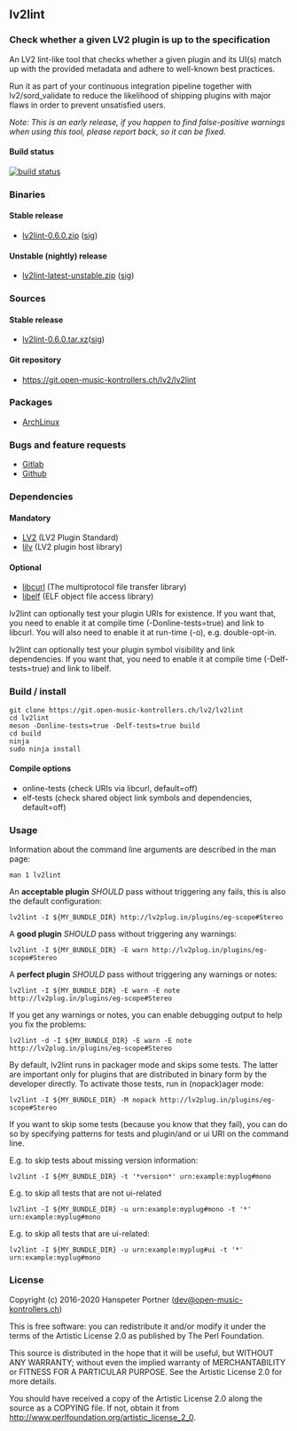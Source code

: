## lv2lint

### Check whether a given LV2 plugin is up to the specification

An LV2 lint-like tool that checks whether a given plugin and its UI(s) match up
with the provided metadata and adhere to well-known best practices.

Run it as part of your continuous integration pipeline together with
lv2/sord\_validate to reduce the likelihood of shipping plugins with major flaws
in order to prevent unsatisfied users.

*Note: This is an early release, if you happen to find false-positive warnings
when using this tool, please report back, so it can be fixed.*

#### Build status

[![build status](https://gitlab.com/OpenMusicKontrollers/lv2lint/badges/master/build.svg)](https://gitlab.com/OpenMusicKontrollers/lv2lint/commits/master)

### Binaries

#### Stable release

* [lv2lint-0.6.0.zip](https://dl.open-music-kontrollers.ch/lv2lint/stable/lv2lint-0.6.0.zip) ([sig](https://dl.open-music-kontrollers.ch/lv2lint/stable/lv2lint-0.6.0.zip.sig))

#### Unstable (nightly) release

* [lv2lint-latest-unstable.zip](https://dl.open-music-kontrollers.ch/lv2lint/unstable/lv2lint-latest-unstable.zip) ([sig](https://dl.open-music-kontrollers.ch/lv2lint/unstable/lv2lint-latest-unstable.zip.sig))

### Sources

#### Stable release

* [lv2lint-0.6.0.tar.xz](https://git.open-music-kontrollers.ch/lv2/lv2lint/snapshot/lv2lint-0.6.0.tar.xz)([sig](https://git.open-music-kontrollers.ch/lv2/lv2lint/snapshot/lv2lint-0.6.0.tar.xz.asc))

#### Git repository

* <https://git.open-music-kontrollers.ch/lv2/lv2lint>

### Packages

* [ArchLinux](https://www.archlinux.org/packages/community/x86_64/lv2lint/)

### Bugs and feature requests

* [Gitlab](https://gitlab.com/OpenMusicKontrollers/lv2lint)
* [Github](https://github.com/OpenMusicKontrollers/lv2lint)


### Dependencies

#### Mandatory

* [LV2](http://lv2plug.in/) (LV2 Plugin Standard)
* [lilv](https://drobilla.net/software/lilv/) (LV2 plugin host library)

#### Optional

* [libcurl](https://curl.haxx.se/libcurl/) (The multiprotocol file transfer library)
* [libelf](https://sourceware.org/elfutils/) (ELF object file access library)

lv2lint can optionally test your plugin URIs for existence. If you want that,
you need to enable it at compile time (-Donline-tests=true) and link to libcurl.
You will also need to enable it at run-time (-o), e.g. double-opt-in.

lv2lint can optionally test your plugin symbol visibility and link dependencies.
If you want that, you need to enable it at compile time (-Delf-tests=true) and
link to libelf.

### Build / install

	git clone https://git.open-music-kontrollers.ch/lv2/lv2lint
	cd lv2lint
	meson -Donline-tests=true -Delf-tests=true build
	cd build
	ninja
	sudo ninja install

#### Compile options

* online-tests (check URIs via libcurl, default=off)
* elf-tests (check shared object link symbols and dependencies, default=off)

### Usage

Information about the command line arguments are described in the man page:

	man 1 lv2lint

An __acceptable plugin__ *SHOULD* pass without triggering any fails, this is
also the default configuration:

	lv2lint -I ${MY_BUNDLE_DIR} http://lv2plug.in/plugins/eg-scope#Stereo

A __good plugin__ *SHOULD* pass without triggering any warnings:

	lv2lint -I ${MY_BUNDLE_DIR} -E warn http://lv2plug.in/plugins/eg-scope#Stereo

A __perfect plugin__ *SHOULD* pass without triggering any warnings or notes:

	lv2lint -I ${MY_BUNDLE_DIR} -E warn -E note http://lv2plug.in/plugins/eg-scope#Stereo

If you get any warnings or notes, you can enable debugging output to help you
fix the problems:

	lv2lint -d -I ${MY_BUNDLE_DIR} -E warn -E note http://lv2plug.in/plugins/eg-scope#Stereo

By default, lv2lint runs in packager mode and skips some tests. The latter are
important only for plugins that are distributed in binary form by the developer directly.
To activate those tests, run in (nopack)ager mode:

	lv2lint -I ${MY_BUNDLE_DIR} -M nopack http://lv2plug.in/plugins/eg-scope#Stereo

If you want to skip some tests (because you know that they fail), you can do
so by specifying patterns for tests and plugin/and or ui URI on the command line.

E.g. to skip tests about missing version information:

	lv2lint -I ${MY_BUNDLE_DIR} -t '*version*' urn:example:myplug#mono

E.g. to skip all tests that are not ui-related

	lv2lint -I ${MY_BUNDLE_DIR} -u urn:example:myplug#mono -t '*' urn:example:myplug#mono

E.g. to skip all tests that are ui-related:

	lv2lint -I ${MY_BUNDLE_DIR} -u urn:example:myplug#ui -t '*' urn:example:myplug#mono

### License

Copyright (c) 2016-2020 Hanspeter Portner (dev@open-music-kontrollers.ch)

This is free software: you can redistribute it and/or modify
it under the terms of the Artistic License 2.0 as published by
The Perl Foundation.

This source is distributed in the hope that it will be useful,
but WITHOUT ANY WARRANTY; without even the implied warranty of
MERCHANTABILITY or FITNESS FOR A PARTICULAR PURPOSE. See the
Artistic License 2.0 for more details.

You should have received a copy of the Artistic License 2.0
along the source as a COPYING file. If not, obtain it from
<http://www.perlfoundation.org/artistic_license_2_0>.

